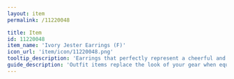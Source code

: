 ```yaml
---
layout: item
permalink: /11220048

title: Item
id: 11220048
item_name: 'Ivory Jester Earrings (F)'
icon_url: 'item/icon/11220048.png'
tooltip_description: 'Earrings that perfectly represent a cheerful and lively personality.'
guide_description: 'Outfit items replace the look of your gear when equipped.'
---
```

